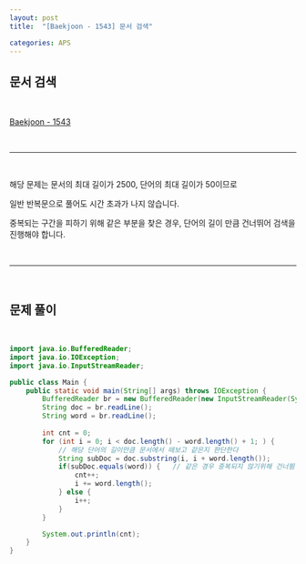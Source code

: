 ```yaml
---
layout: post
title:  "[Baekjoon - 1543] 문서 검색"

categories: APS
---
```


## 문서 검색

<br>

[Baekjoon - 1543](https://www.acmicpc.net/problem/1543)

<br>

***

<br>

해당 문제는 문서의 최대 길이가 2500, 단어의 최대 길이가 50이므로

일반 반복문으로 풀어도 시간 초과가 나지 않습니다.

중복되는 구간을 피하기 위해 같은 부분을 찾은 경우, 단어의 길이 만큼 건너뛰어 검색을 진행해야 합니다.

<br>

***

<br>

## 문제 풀이

<br>

```java
import java.io.BufferedReader;
import java.io.IOException;
import java.io.InputStreamReader;

public class Main {
    public static void main(String[] args) throws IOException {
        BufferedReader br = new BufferedReader(new InputStreamReader(System.in));
        String doc = br.readLine();
        String word = br.readLine();
        
        int cnt = 0;
        for (int i = 0; i < doc.length() - word.length() + 1; ) {
            // 해당 단어의 길이만큼 문서에서 떼보고 같은지 판단한다
            String subDoc = doc.substring(i, i + word.length());
            if(subDoc.equals(word)) {   // 같은 경우 중복되지 않기위해 건너뜀
                cnt++;
                i += word.length();
            } else {
                i++;
            }
        }

        System.out.println(cnt);
    }
}
```